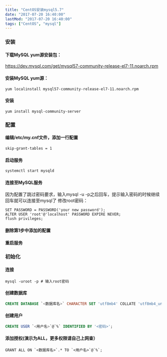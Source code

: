 ```yaml
---
title: "CentOS安装mysql5.7"
date: "2017-07-20 16:40:00"
lastMod: "2017-07-20 16:40:00"
tags: ["CentOS", "mysql"]
---
```


### 安装
#### 下载MySQL yum源安装包：
https://dev.mysql.com/get/mysql57-community-release-el7-11.noarch.rpm

#### 安装MySQL yum源：
```shell
yum localinstall mysql57-community-release-el7-11.noarch.rpm
```

#### 安装
```shell
yum install mysql-community-server
```

### 配置
#### 编辑/etc/my.cnf文件，添加一行配置
```properties
skip-grant-tables = 1
```

#### 启动服务
```shell
systemctl start mysqld
```

#### 连接至MySQL服务
因为配置了跳过密码要求，输入mysql -u -p之后回车，提示输入密码的时候继续回车就可以连接至mysql了
修改root密码：
```shell
SET PASSWORD = PASSWORD('your new password');
ALTER USER 'root'@'localhost' PASSWORD EXPIRE NEVER;
flush privileges;
```

#### 删除第1步中添加的配置
#### 重启服务

### 初始化
#### 连接
```shell
mysql -uroot -p # 输入root密码
```

#### 创建数据库
```sql
CREATE DATABASE `<数据库名>` CHARACTER SET 'utf8mb4' COLLATE 'utf8mb4_unicode_ci';
```

#### 创建用户
```sql
CREATE USER `<用户名>`@`%` IDENTIFIED BY '<密码>';
```

#### 添加授权(演示为ALL，更多权限请自己上网查）
```
GRANT ALL ON `<数据库名>`.* TO `<用户名>`@`%`;
```